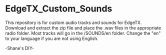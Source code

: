 # EdgeTX_Custom_Sounds

This repository is for custom audio tracks and sounds for EdgeTX.  Download and extract the zip file and place the .wav files in the appropriate radio folder.  Most tracks will go in the /SOUNDS/en folder.  Change the "en" to your language if you are not using English.

-Shane's DIY-
